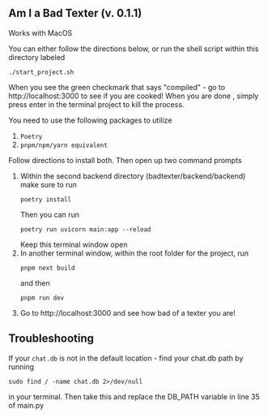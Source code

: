 ## Am I a Bad Texter (v. 0.1.1)
Works with MacOS  

You can either follow the directions below, or run the shell script within this directory labeled
```
./start_project.sh
```
When you see the green checkmark that says "compiled" - go to http://localhost:3000 to see if you are cooked! When you are done , simply press enter in the terminal project to kill the process.

You need to use the following packages to utilize

1. ```Poetry```
2. ```pnpm/npm/yarn equivalent```

Follow directions to install both. Then open up two command prompts

1. Within the second backend directory (badtexter/backend/backend) make sure to run 
    ```
    poetry install
    ```
    Then you can run 
    ```
    poetry run uvicorn main:app --reload
    ```
    Keep this terminal window open
2. In another terminal window, within the root folder for the project, run 
    ```
    pnpm next build
    ```
    and then 
    ```
    pnpm run dev
    ```
3. Go to http://localhost:3000 and see how bad of a texter you are!


## Troubleshooting

If your `chat.db` is not in the default location - find your chat.db path by running 
```
sudo find / -name chat.db 2>/dev/null
```
in your terminal. Then take this and replace the DB_PATH variable in line 35 of main.py


